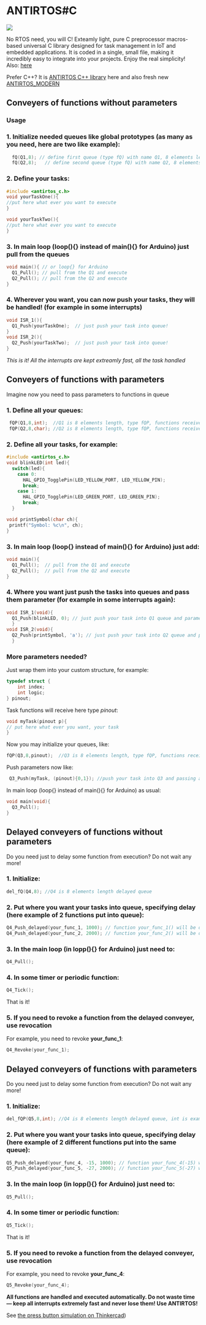 # ANTIRTOS#C
<img src="https://github.com/WeSpeakEnglish/images/blob/main/ANTIRTOS_C.png">

No RTOS need, you will C! 
Exteamly light, pure C preprocessor macros-based universal C library designed for task management in IoT and embedded applications. It is coded in a single, small file, making it incredibly easy to integrate into your projects. Enjoy the real simplicity!  
Also: [here](https://hackaday.io/project/199046-antirtosc) 

Prefer C++? It is [ANTIRTOS C++ library](https://github.com/WeSpeakEnglish/ANTIRTOS) here and also fresh new [ANTIRTOS_MODERN](https://github.com/WeSpeakEnglish/ANTIRTOS_MODERN)

## Conveyers of functions without parameters

### Usage

### 1. Initialize needed queues like global prototypes (as many as you need, here are two like example):
```c
  fQ(Q1,8); // define first queue (type fQ) with name Q1, 8 elements length
  fQ(Q2,8);   // define second queue (type fQ) with name Q2, 8 elements length
```
### 2. Define your tasks:
```c
#include <antirtos_c.h>
void yourTaskOne(){
//put here what ever you want to execute
}

void yourTaskTwo(){
//put here what ever you want to execute
}
```
### 3. In main loop (loop(){} instead of main(){} for Arduino) just pull from the queues
```c
void main(){ // or loop{} for Arduino
  Q1_Pull(); // pull from the Q1 and execute
  Q2_Pull(); // pull from the Q2 and execute
}
```
### 4. Wherever you want, you can now push your tasks, they will be handled! (for example in some interrupts)
```c
void ISR_1(){
  Q1_Push(yourTaskOne);  // just push your task into queue!
}
void ISR_2(){
  Q2_Push(yourTaskTwo);  // just push your task into queue!
}
```
*This is it! All the interrupts are kept extreamly fast, all the task handled*

## Conveyers of functions with parameters
Imagine now you need to pass parameters to functions in queue


### 1. Define all your queues:
```c
 fQP(Q1,8,int);  //Q1 is 8 elements length, type fQP, functions receive int
 fQP(Q2,8,char); //Q2 is 8 elements length, type fQP, functions receive char
```
### 2. Define all your tasks, for example:
```c
#include <antirtos_c.h>
void blinkLED(int led){
  switch(led){
    case 0: 
      HAL_GPIO_TogglePin(LED_YELLOW_PORT, LED_YELLOW_PIN);
      break;
    case 1:
      HAL_GPIO_TogglePin(LED_GREEN_PORT, LED_GREEN_PIN);
      break;    
  }

void printSymbol(char ch){
 printf("Symbol: %c\n", ch);
}
```
### 3. In main loop (loop{} instead of main(){} for Arduino) just add:
```c
void main(){
  Q1_Pull();  // pull from the Q1 and execute
  Q2_Pull();  // pull from the Q2 and execute
}
```
### 4. Where you want just push the tasks into queues and pass them parameter (for example in some interrupts again):
```c
void ISR_1(void){
  Q1_Push(blinkLED, 0); // just push your task into Q1 queue and parameter!
  }
void ISR_2(void){ 
  Q2_Push(printSymbol, 'a'); // just push your task into Q2 queue and parameter!
  }
```
### More parameters needed?
Just wrap them into your custom structure, for example:
```c
typedef struct {
    int index;
    int logic;
} pinout;
```
Task functions will receive here type *pinout*:
```c
void myTask(pinout p){
// put here what ever you want, your task
}
```
Now you may initialize your queues, like:
```c
fQP(Q3,8,pinout);  //Q3 is 8 elements length, type fQP, functions receive type 'pinout'
```
Push parameters now like:
```c
 Q3_Push(myTask, (pinout){0,1}); //push your task into Q3 and passing arguments 
```
 In main loop (loop{} instead of main(){} for Arduino) as usual:
```c
void main(void){
  Q3_Pull();
}
```
## Delayed conveyers of functions without parameters
Do you need just to delay some function from execution? Do not wait any more! 
### 1. Initialize:
```c
del_fQ(Q4,8); //Q4 is 8 elements length delayed queue
```
### 2. Put where you want your tasks into queue, specifying delay (here example of 2 functions put into queue):
```c
Q4_Push_delayed(your_func_1, 1000); // function your_func_1() will be delayed for 1000 'ticks' (see calling Q4_Tick below)
Q4_Push_delayed(your_func_2, 2000); // function your_func_2() will be delayed for 2000 'ticks'
```
### 3. In the main loop (in lopp(){} for Arduino) just need to:
```c
Q4_Pull();
```
### 4. In some timer or periodic function:
```c
Q4_Tick();
```
That is it! 
### 5. If you need to revoke a function from the delayed conveyer, use revocation 
For example, you need to revoke **your_func_1**:
```c
Q4_Revoke(your_func_1);
```

## Delayed conveyers of functions with parameters
Do you need just to delay some function from execution? Do not wait any more! 
### 1. Initialize:
```c
del_fQP(Q5,8,int); //Q4 is 8 elements length delayed queue, int is example type of parameter - it may be your structure or standard one (float, int, long, char...)
```
### 2. Put where you want your tasks into queue, specifying delay (here example of 2 different functions put into the same queue):
```c
Q5_Push_delayed(your_func_4, -15, 1000); // function your_func_4(-15) will be delayed for 1000 'ticks' (see calling Q4_Tick below), -15 here is parameter of *int* type
Q5_Push_delayed(your_func_5, -27, 2000); // function your_func_5(-27) will be delayed for 2000 'ticks', -27 here is parameter of *int* type
```
### 3. In the main loop (in lopp(){} for Arduino) just need to:
```c
Q5_Pull();
```
### 4. In some timer or periodic function:
```c
Q5_Tick();
```
That is it! 
### 5. If you need to revoke a function from the delayed conveyer, use revocation 
For example, you need to revoke **your_func_4**:
```c
Q5_Revoke(your_func_4);
```

**All functions are handled and executed automatically. Do not waste time — keep all interrupts extremely fast and never lose them! Use ANTIRTOS!**

See [the press button simulation on Thinkercad](https://www.tinkercad.com/things/dTtzrpBL7Oz-antirtoscuno))
   

